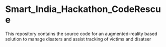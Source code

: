 # Smart_India_Hackathon_CodeRescue
This repository contains the source code for an augmented-reality based solution to manage disaters and assist tracking of victims and disatser
